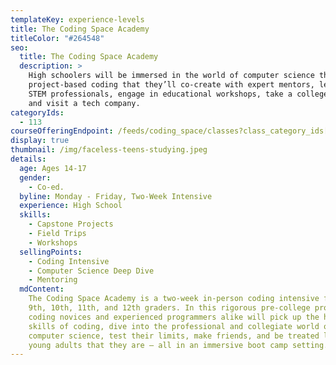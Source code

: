 ```yaml
---
templateKey: experience-levels
title: The Coding Space Academy
titleColor: "#264548"
seo:
  title: The Coding Space Academy
  description: >
    High schoolers will be immersed in the world of computer science through
    project-based coding that they’ll co-create with expert mentors, learn from
    STEM professionals, engage in educational workshops, take a college tour,
    and visit a tech company.
categoryIds:
  - 113
courseOfferingEndpoint: /feeds/coding_space/classes?class_category_ids[]=113
display: true
thumbnail: /img/faceless-teens-studying.jpeg
details:
  age: Ages 14-17
  gender:
    - Co-ed.
  byline: Monday - Friday, Two-Week Intensive
  experience: High School
  skills:
    - Capstone Projects
    - Field Trips
    - Workshops
  sellingPoints:
    - Coding Intensive
    - Computer Science Deep Dive
    - Mentoring
  mdContent:
    The Coding Space Academy is a two-week in-person coding intensive for rising
    9th, 10th, 11th, and 12th graders. In this rigorous pre-college program,
    coding novices and experienced programmers alike will pick up the hard
    skills of coding, dive into the professional and collegiate world of
    computer science, test their limits, make friends, and be treated like the
    young adults that they are — all in an immersive boot camp setting.
---
```

